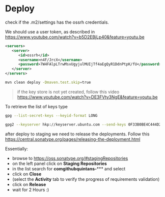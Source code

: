 # Deploy

check if the .m2/settings has the ossrh credentials.

We should use a user token, as described in <https://www.youtube.com/watch?v=b5D2EBjLp40&feature=youtu.be>


```xml
<servers>
   <server>
      <id>ossrh</id>
      <username>n4F/JrcX</username>
      <password>7W4FAlpLTrwMsvUgyjulMUIjTf4aEgQyR1DdnPtpK/fU</password>
   </server>
</servers>
```

```bash
mvn clean deploy -Dmaven.test.skip=true
```

> if the key store is not yet created, follow this video <https://www.youtube.com/watch?v=DE3FVty3NgE&feature=youtu.be>

To retrieve the list of keys type

```bash
gpg --list-secret-keys --keyid-format LONG
```

```bash
gpg2 --keyserver hkp://keyserver.ubuntu.com --send-keys 0F33B0BE4C444D2E
```

after deploy to staging we need to release the deployments.
Follow this <https://central.sonatype.org/pages/releasing-the-deployment.html>

Essentially:

* browse to <https://oss.sonatype.org/#stagingRepositories>
* on the left panel click on **Staging Repositories**
* in the list search for **comgithubquintans-***** and select
* click on **Close**
* (select the **Activity** tab to verify the progress of requirements validation)
* click on **Release**
* wait for 2 Hours :)